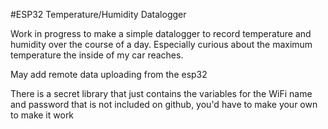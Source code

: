 #ESP32 Temperature/Humidity Datalogger

Work in progress to make a simple datalogger to record temperature and humidity over the course of a day. Especially curious about the maximum temperature the inside of my car reaches. 

May add remote data uploading from the esp32

There is a secret library that just contains the variables for the WiFi name and password that is not included on github, you'd have to make your own to make it work